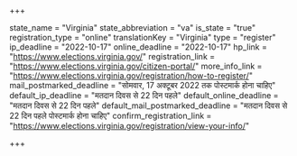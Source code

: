 +++

state_name = "Virginia"
state_abbreviation = "va"
is_state = "true"
registration_type = "online"
translationKey = "Virginia"
type = "register"
ip_deadline = "2022-10-17"
online_deadline = "2022-10-17"
hp_link = "https://www.elections.virginia.gov/"
registration_link = "https://www.elections.virginia.gov/citizen-portal/"
more_info_link = "https://www.elections.virginia.gov/registration/how-to-register/"
mail_postmarked_deadline = "सोमवार, 17 अक्टूबर 2022 तक पोस्टमार्क होना चाहिए"
default_ip_deadline = "मतदान दिवस से 22 दिन पहले"
default_online_deadline = "मतदान दिवस से 22 दिन पहले"
default_mail_postmarked_deadline = "मतदान दिवस से 22 दिन पहले पोस्टमार्क होना चाहिए"
confirm_registration_link = "https://www.elections.virginia.gov/registration/view-your-info/"

+++